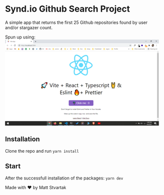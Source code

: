 # Synd.io Github Search Project

A simple app that returns the first 25 Github repositories found by user and/or stargazer count.

Spun up using: ![Vite + React + Typescript + Eslint + Prettier](/resources/screenshot.png)

## Installation

Clone the repo and run `yarn install`

## Start

After the successfull installation of the packages: `yarn dev`

Made with ❤️ by Matt Stvartak
